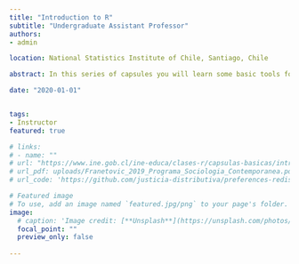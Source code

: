 ```yaml
---
title: "Introduction to R"
subtitle: "Undergraduate Assistant Professor"
authors:
- admin

location: National Statistics Institute of Chile, Santiago, Chile

abstract: In this series of capsules you will learn some basic tools for data processing with R. Several of the topics reviewed are part of the daily work within the INE. The videos are ordered progressively, that is, from least to greatest complexity, however, they were designed with a self-contained logic, so that you can review each of them independently. We wish you much success in your learning

date: "2020-01-01"


tags:
- Instructor
featured: true

# links:
# - name: ""
# url: "https://www.ine.gob.cl/ine-educa/clases-r/capsulas-basicas/introduccion-al-uso-de-r"
# url_pdf: uploads/Franetovic_2019_Programa_Sociologia_Contemporanea.pdf
# url_code: 'https://github.com/justicia-distributiva/preferences-redistribution-LA'

# Featured image
# To use, add an image named `featured.jpg/png` to your page's folder. 
image:
  # caption: 'Image credit: [**Unsplash**](https://unsplash.com/photos/jdD8gXaTZsc)'
  focal_point: ""
  preview_only: false
  
---
```

